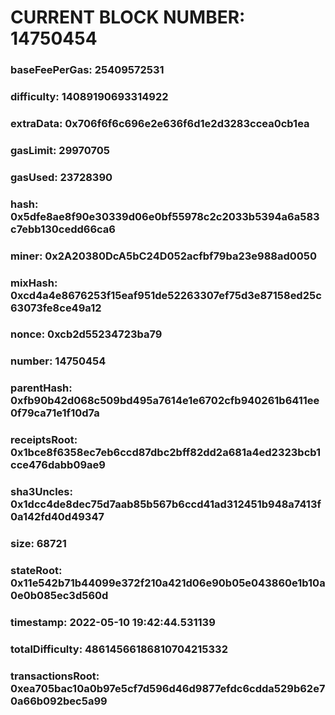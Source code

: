 # CURRENT BLOCK NUMBER: 14750454

### baseFeePerGas: 25409572531
### difficulty: 14089190693314922
### extraData: 0x706f6f6c696e2e636f6d1e2d3283ccea0cb1ea
### gasLimit: 29970705
### gasUsed: 23728390
### hash: 0x5dfe8ae8f90e30339d06e0bf55978c2c2033b5394a6a583c7ebb130cedd66ca6
### miner: 0x2A20380DcA5bC24D052acfbf79ba23e988ad0050
### mixHash: 0xcd4a4e8676253f15eaf951de52263307ef75d3e87158ed25c63073fe8ce49a12
### nonce: 0xcb2d55234723ba79
### number: 14750454
### parentHash: 0xfb90b42d068c509bd495a7614e1e6702cfb940261b6411ee0f79ca71e1f10d7a
### receiptsRoot: 0x1bce8f6358ec7eb6ccd87dbc2bff82dd2a681a4ed2323bcb1cce476dabb09ae9
### sha3Uncles: 0x1dcc4de8dec75d7aab85b567b6ccd41ad312451b948a7413f0a142fd40d49347
### size: 68721
### stateRoot: 0x11e542b71b44099e372f210a421d06e90b05e043860e1b10a0e0b085ec3d560d
### timestamp: 2022-05-10 19:42:44.531139
### totalDifficulty: 48614566186810704215332
### transactionsRoot: 0xea705bac10a0b97e5cf7d596d46d9877efdc6cdda529b62e70a66b092bec5a99
